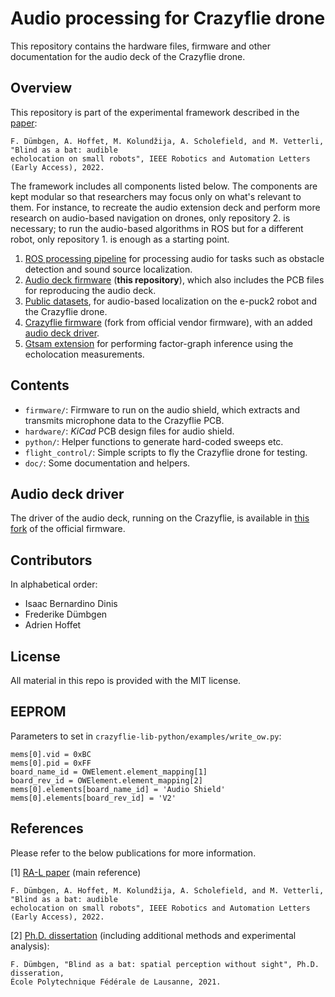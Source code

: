 # Audio processing for Crazyflie drone

This repository contains the hardware files, firmware and other documentation for the audio deck of the Crazyflie drone. 

## Overview

This repository is part of the experimental framework described in the [paper](https://doi.org/10.1109/LRA.2022.3194669):
```
F. Dümbgen, A. Hoffet, M. Kolundžija, A. Scholefield, and M. Vetterli, "Blind as a bat: audible 
echolocation on small robots", IEEE Robotics and Automation Letters (Early Access), 2022.
```

The framework includes all components listed below. The components are kept modular so that researchers may focus only on what's relevant to them. For instance, to recreate the audio extension deck and perform more research on audio-based navigation on drones, only repository 2. is necessary; to run the audio-based algorithms in ROS but for a different robot, only repository 1. is enough as a starting point.      

1. [ROS processing pipeline](https://github.com/LCAV/audioROS) for processing audio for tasks such as obstacle detection and sound source localization. 
2. [Audio deck firmware](https://github.com/LCAV/crazyflie-audio) (**this repository**), which also includes the PCB files for reproducing the audio deck. 
3. [Public datasets](https://github.com/LCAV/audio-localization-dataset), for audio-based localization on the e-puck2 robot and the Crazyflie drone. 
4. [Crazyflie firmware](https://github.com/LCAV/crazyflie-firmware) (fork from official vendor firmware), with an added [audio deck driver](https://github.com/LCAV/crazyflie-firmware/blob/master/src/deck/drivers/src/audio_deck.c).
5. [Gtsam extension](https://github.com/duembgen/gtsam) for performing factor-graph inference using the echolocation measurements. 

## Contents

- `firmware/`: Firmware to run on the audio shield, which extracts and transmits microphone data to the Crazyflie PCB. 
- `hardware/`: *KiCad* PCB design files for audio shield.
- `python/`: Helper functions to generate hard-coded sweeps etc. 
- `flight_control/`: Simple scripts to fly the Crazyflie drone for testing.
- `doc/`: Some documentation and helpers.

## Audio deck driver

The driver of the audio deck, running on the Crazyflie, is available in [this fork](https://github.com/lcav/crazyflie-firmware) of the official firmware.

## Contributors 

In alphabetical order:

- Isaac Bernardino Dinis 
- Frederike Dümbgen
- Adrien Hoffet

## License

All material in this repo is provided with the MIT license.

## EEPROM

Parameters to set in `crazyflie-lib-python/examples/write_ow.py`: 

```
mems[0].vid = 0xBC
mems[0].pid = 0xFF
board_name_id = OWElement.element_mapping[1]
board_rev_id = OWElement.element_mapping[2]
mems[0].elements[board_name_id] = 'Audio Shield'
mems[0].elements[board_rev_id] = 'V2'
```

## References

Please refer to the below publications for more information. 

[1] [RA-L paper](https://doi.org/10.1109/LRA.2022.3194669) (main reference)
```
F. Dümbgen, A. Hoffet, M. Kolundžija, A. Scholefield, and M. Vetterli, "Blind as a bat: audible 
echolocation on small robots", IEEE Robotics and Automation Letters (Early Access), 2022. 
```

[2] [Ph.D. dissertation](https://infoscience.epfl.ch/record/290057) (including additional methods and experimental analysis):  
```
F. Dümbgen, "Blind as a bat: spatial perception without sight", Ph.D. disseration, 
École Polytechnique Fédérale de Lausanne, 2021.
```

